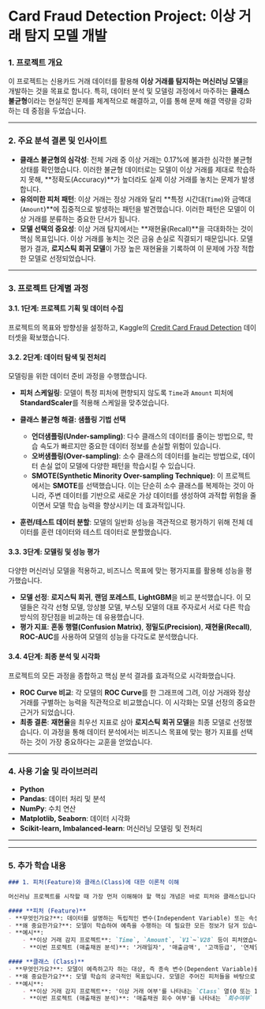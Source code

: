 # **Card Fraud Detection Project: 이상 거래 탐지 모델 개발**

### **1. 프로젝트 개요**

이 프로젝트는 신용카드 거래 데이터를 활용해 **이상 거래를 탐지하는 머신러닝 모델**을 개발하는 것을 목표로 합니다. 특히, 데이터 분석 및 모델링 과정에서 마주하는 **클래스 불균형**이라는 현실적인 문제를 체계적으로 해결하고, 이를 통해 문제 해결 역량을 강화하는 데 중점을 두었습니다.

---

### **2. 주요 분석 결론 및 인사이트**

* **클래스 불균형의 심각성**: 전체 거래 중 이상 거래는 0.17%에 불과한 심각한 불균형 상태를 확인했습니다. 이러한 불균형 데이터로는 모델이 이상 거래를 제대로 학습하지 못해, **정확도(Accuracy)**가 높더라도 실제 이상 거래를 놓치는 문제가 발생합니다.
* **유의미한 피처 패턴**: 이상 거래는 정상 거래와 달리 **특정 시간대(`Time`)와 금액대(`Amount`)**에 집중적으로 발생하는 패턴을 발견했습니다. 이러한 패턴은 모델이 이상 거래를 분류하는 중요한 단서가 됩니다.
* **모델 선택의 중요성**: 이상 거래 탐지에서는 **재현율(Recall)**을 극대화하는 것이 핵심 목표입니다. 이상 거래를 놓치는 것은 금융 손실로 직결되기 때문입니다. 모델 평가 결과, **로지스틱 회귀 모델**이 가장 높은 재현율을 기록하여 이 문제에 가장 적합한 모델로 선정되었습니다.

---

### **3. 프로젝트 단계별 과정**

#### **3.1. 1단계: 프로젝트 기획 및 데이터 수집**
프로젝트의 목표와 방향성을 설정하고, Kaggle의 [Credit Card Fraud Detection](https://www.kaggle.com/datasets/mlg-ulb/creditcardfraud) 데이터셋을 확보했습니다.

#### **3.2. 2단계: 데이터 탐색 및 전처리**
모델링을 위한 데이터 준비 과정을 수행했습니다.

* **피처 스케일링**: 모델이 특정 피처에 편향되지 않도록 `Time`과 `Amount` 피처에 **StandardScaler**를 적용해 스케일을 맞추었습니다.
* **클래스 불균형 해결: 샘플링 기법 선택**
    * **언더샘플링(Under-sampling)**: 다수 클래스의 데이터를 줄이는 방법으로, 학습 속도가 빠르지만 중요한 데이터 정보를 손실할 위험이 있습니다.
    * **오버샘플링(Over-sampling)**: 소수 클래스의 데이터를 늘리는 방법으로, 데이터 손실 없이 모델에 다양한 패턴을 학습시킬 수 있습니다.
    * **SMOTE(Synthetic Minority Over-sampling Technique)**: 이 프로젝트에서는 **SMOTE**를 선택했습니다. 이는 단순히 소수 클래스를 복제하는 것이 아니라, 주변 데이터를 기반으로 새로운 가상 데이터를 생성하여 과적합 위험을 줄이면서 모델 학습 능력을 향상시키는 데 효과적입니다.

* **훈련/테스트 데이터 분할**: 모델의 일반화 성능을 객관적으로 평가하기 위해 전체 데이터를 훈련 데이터와 테스트 데이터로 분할했습니다.

#### **3.3. 3단계: 모델링 및 성능 평가**
다양한 머신러닝 모델을 적용하고, 비즈니스 목표에 맞는 평가지표를 활용해 성능을 평가했습니다.

* **모델 선정**: **로지스틱 회귀**, **랜덤 포레스트**, **LightGBM**을 비교 분석했습니다. 이 모델들은 각각 선형 모델, 앙상블 모델, 부스팅 모델의 대표 주자로서 서로 다른 학습 방식의 장단점을 비교하는 데 유용했습니다.
* **평가 지표**: **혼동 행렬(Confusion Matrix)**, **정밀도(Precision)**, **재현율(Recall)**, **ROC-AUC**를 사용하여 모델의 성능을 다각도로 분석했습니다.

#### **3.4. 4단계: 최종 분석 및 시각화**
프로젝트의 모든 과정을 종합하고 핵심 분석 결과를 효과적으로 시각화했습니다.

* **ROC Curve 비교**: 각 모델의 **ROC Curve**를 한 그래프에 그려, 이상 거래와 정상 거래를 구별하는 능력을 직관적으로 비교했습니다. 이 시각화는 모델 선정의 중요한 근거가 되었습니다.
* **최종 결론**: **재현율**을 최우선 지표로 삼아 **로지스틱 회귀 모델**을 최종 모델로 선정했습니다. 이 과정을 통해 데이터 분석에서는 비즈니스 목표에 맞는 평가 지표를 선택하는 것이 가장 중요하다는 교훈을 얻었습니다.

---

### **4. 사용 기술 및 라이브러리**

* **Python**
* **Pandas**: 데이터 처리 및 분석
* **NumPy**: 수치 연산
* **Matplotlib, Seaborn**: 데이터 시각화
* **Scikit-learn, Imbalanced-learn**: 머신러닝 모델링 및 전처리

---

-----

### **5. 추가 학습 내용**

```markdown
### 1. 피처(Feature)와 클래스(Class)에 대한 이론적 이해

머신러닝 프로젝트를 시작할 때 가장 먼저 이해해야 할 핵심 개념은 바로 피처와 클래스입니다.

#### **피처 (Feature)**
- **무엇인가요?**: 데이터를 설명하는 독립적인 변수(Independent Variable) 또는 속성(Attribute)을 의미합니다. 다른 말로 **특징(Characteristics)**이라고도 부릅니다.
- **왜 중요한가요?**: 모델이 학습하여 예측을 수행하는 데 필요한 모든 정보가 담겨 있습니다. 모델의 성능은 어떤 피처를 사용하고, 얼마나 잘 전처리했는지에 따라 크게 달라집니다.
- **예시**:
    - **이상 거래 감지 프로젝트**: `Time`, `Amount`, `V1`~`V28` 등이 피처였습니다.
    - **이번 프로젝트 (매출채권 분석)**: '거래일자', '매출금액', '고객등급', '연체일수' 등이 피처가 됩니다.

#### **클래스 (Class)**
- **무엇인가요?**: 모델이 예측하고자 하는 대상, 즉 종속 변수(Dependent Variable)를 의미합니다. '레이블(Label)' 또는 '타겟(Target)'이라고도 부릅니다.
- **왜 중요한가요?**: 모델 학습의 궁극적인 목표입니다. 모델은 주어진 피처들을 바탕으로 클래스를 예측하도록 훈련됩니다.
- **예시**:
    - **이상 거래 감지 프로젝트**: '이상 거래 여부'를 나타내는 `Class` 열(0 또는 1)이 클래스였습니다.
    - **이번 프로젝트 (매출채권 분석)**: '매출채권 회수 여부'를 나타내는 `회수여부` 열('정상회수' 또는 '대손발생')이 클래스가 됩니다. 이 클래스를 예측하는 것이 모델의 목표입니다.
```
